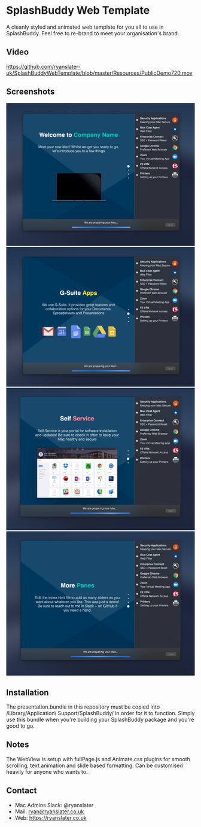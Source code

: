 # SplashBuddy Web Template
A cleanly styled and animated web template for you all to use in SplashBuddy. Feel free to re-brand to meet your organisation's brand.

## Video
https://github.com/ryanslater-uk/SplashBuddyWebTemplate/blob/master/Resources/PublicDemo720.mov

## Screenshots
![Initial Shot](https://github.com/ryanslater-uk/SplashBuddyWebTemplate/blob/master/Resources/1.jpeg)
![Additional Screen](https://github.com/ryanslater-uk/SplashBuddyWebTemplate/blob/master/Resources/2.jpeg)
![Additional Screen](https://github.com/ryanslater-uk/SplashBuddyWebTemplate/blob/master/Resources/3.jpeg)
![Additional Screen](https://github.com/ryanslater-uk/SplashBuddyWebTemplate/blob/master/Resources/4.jpeg)

## Installation
The presentation.bundle in this repository must be copied into /Library/Application\ Support/SplashBuddy/ in order for it to function. Simply use this bundle when you're building your SplashBuddy package and you're good to go.

## Notes
The WebView is setup with  fullPage.js and Animate.css plugins for smooth scrolling, text animation and slide based formatting. Can be customised heavily for anyone who wants to.

## Contact
- Mac Admins Slack: @ryanslater
- Mail: ryan@ryanslater.co.uk
- Web: https://ryanslater.co.uk
